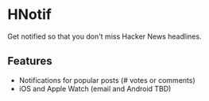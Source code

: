 # HNotif

Get notified so that you don't miss Hacker News headlines.

## Features

* Notifications for popular posts (# votes or comments)
* iOS and Apple Watch (email and Android TBD)

